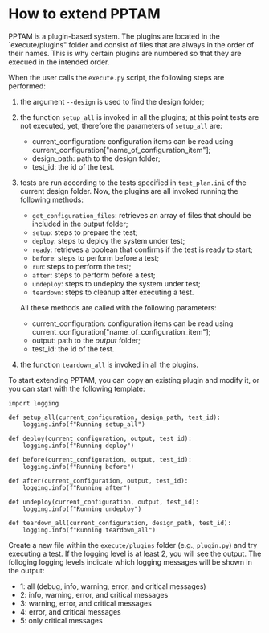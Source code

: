 # How to extend PPTAM

PPTAM is a plugin-based system. The plugins are located in the `execute/plugins" folder and consist of files that are always in the order of their names. This is why certain plugins are numbered so that they are execued in the intended order.

When the user calls the `execute.py` script, the following steps are performed:

1. the argument `--design` is used to find the design folder;
2. the function `setup_all` is invoked in all the plugins; at this point tests are not executed, yet, therefore the parameters of `setup_all` are:
    - current_configuration: configuration items can be read using current_configuration["name_of_configuration_item"];
    - design_path: path to the design folder;
    - test_id: the id of the test.
3. tests are run according to the tests specified in `test_plan.ini` of the current design folder. Now, the plugins are all invoked running the following methods:
    - `get_configuration_files`: retrieves an array of files that should be included in the output folder;
    - `setup`: steps to prepare the test;
    - `deploy`: steps to deploy the system under test;
    - `ready`: retrieves a boolean that confirms if the test is ready to start;
    - `before`: steps to perform before a test;
    - `run`: steps to perform the test;
    - `after`: steps to perform before a test;
    - `undeploy`: steps to undeploy the system under test;
    - `teardown`: steps to cleanup after executing a test.

    All these methods are called with the following parameters:
    - current_configuration: configuration items can be read using current_configuration["name_of_configuration_item"];
    - output: path to the *output* folder;
    - test_id: the id of the test.

3. the function `teardown_all` is invoked in all the plugins.

To start extending PPTAM, you can copy an existing plugin and modify it, or you can start with the following template:

```
import logging

def setup_all(current_configuration, design_path, test_id):
    logging.info(f"Running setup_all")

def deploy(current_configuration, output, test_id):
    logging.info(f"Running deploy")

def before(current_configuration, output, test_id):
    logging.info(f"Running before")

def after(current_configuration, output, test_id):
    logging.info(f"Running after")

def undeploy(current_configuration, output, test_id):
    logging.info(f"Running undeploy")

def teardown_all(current_configuration, design_path, test_id):
    logging.info(f"Running teardown_all")
```

Create a new file within the `execute/plugins` folder (e.g., `plugin.py`) and try executing a test. If the logging level is at least 2, you will see the output. The folloging logging levels indicate which logging messages will be shown in the output:

- 1: all (debug, info, warning, error, and critical messages)
- 2: info, warning, error, and critical messages
- 3: warning, error, and critical messages
- 4: error, and critical messages
- 5: only critical messages